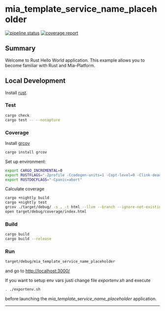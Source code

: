 # mia_template_service_name_placeholder

[![pipeline status][pipeline]][git-link]
[![coverage report][coverage]][git-link]

## Summary

Welcome to Rust Hello World application. This example allows you to become familiar with Rust and Mia-Platform.

## Local Development

Install [rust](https://www.rust-lang.org/tools/install).

### Test

```bash
cargo check
cargo test -- --nocapture
```

### Coverage

Install [grcov](https://github.com/mozilla/grcov)

```bash
cargo install grcov
```

Set up environment:

```bash
export CARGO_INCREMENTAL=0
export RUSTFLAGS="-Zprofile -Ccodegen-units=1 -Copt-level=0 -Clink-dead-code -Coverflow-checks=off -Zpanic_abort_tests -Cpanic=abort"
export RUSTDOCFLAGS="-Cpanic=abort"
```

Calculate coverage

```bash
cargo +nightly build
cargo +nightly test
grcov ./target/debug/ -s . -t html --llvm --branch --ignore-not-existing -o ./target/debug/coverage/
open target/debug/coverage/index.html
```

### Build

```bash
cargo build
cargo build --release
```

### Run

```bash
target/debug/mia_template_service_name_placeholder
```

and go to [http://localhost:3000/]()

If you want to setup env vars justi change file *exportenv.sh* and execute

```bash
. ./exportenv.sh
```

before launching the *mia_template_service_name_placeholder* application.

---------------------------

[pipeline]: https://git.tools.mia-platform.eu/clients/mia-platform/demo/services/mia_template_service_name_placeholder/badges/master/pipeline.svg
[coverage]: https://git.tools.mia-platform.eu/clients/mia-platform/demo/services/mia_template_service_name_placeholder/badges/master/coverage.svg
[git-link]: https://git.tools.mia-platform.eu/clients/mia-platform/demo/services/mia_template_service_name_placeholder/commits/master
